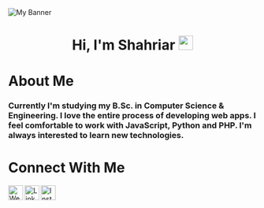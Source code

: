 <img src="https://user-images.githubusercontent.com/65736523/198872447-57ae14f5-5abe-4c1d-83f2-71051a00a1a5.png" alt="My Banner">

# <p align="center">Hi, I'm Shahriar <img src="https://github.com/TheDudeThatCode/TheDudeThatCode/blob/master/Assets/Hi.gif" width="29px"></p>

# About Me
### Currently I'm studying my B.Sc. in Computer Science & Engineering. I love the entire process of developing web apps. I feel comfortable to work with JavaScript, Python and PHP. I'm always interested to learn new technologies.

# Connect With Me
<div>
  <a href="https://www.shahriar-tamjid.vercel.app" alt="Portfolio" target="_blank"><img align="left" src="https://user-images.githubusercontent.com/65736523/198874286-b485e529-50e4-49b5-a237-2dc5e62d6815.png" alt="Web" width="30px" /></a>
  <a href="https://www.linkedin.com/in/shahriar-tamjid/" alt="shahriar-tamjid" target="_blank"><img align="left" src="https://user-images.githubusercontent.com/65736523/198874337-9ea0550e-6946-4c37-8798-47d9983a4d5a.png" alt="LinkedIn" width="30px" /></a>
  <a href="https://www.instagram.com/shahriar_develops/" alt="@shahriar_develops" target="_blank"><img align="left" src="https://user-images.githubusercontent.com/65736523/198874326-a850662b-7fc9-42ab-8b03-7551b90ecf05.png" alt="Instagram" width="30px" /></a>
</div>


